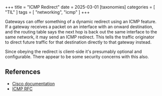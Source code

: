 +++
title = "ICMP Redirect"
date = 2025-03-01
[taxonomies]
categories = [ "TIL" ]
tags = [ "networking", "icmp" ]
+++

Gateways can offer something of a dynamic redirect using an ICMP feature.
If a gateway receives a packet on an interface with an onward destination, and the routing table says the next hop
is back out the same interface to the same network, it may send an ICMP redirect.
This tells the traffic originator to direct future traffic for that destination directly to that gateway instead.

Since obeying the redirect is client-side it's presumably optional and configurable.
There appear to be some security concerns with this also.

## References

- [Cisco documentation](https://www.cisco.com/c/en/us/support/docs/ip/routing-information-protocol-rip/13714-43.html)
- [ICMP RFC](https://www.rfc-editor.org/rfc/rfc792)
